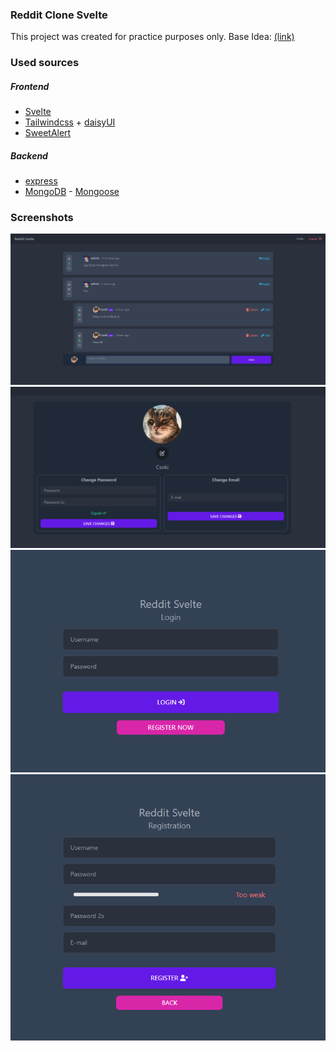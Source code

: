 ### Reddit Clone Svelte

This project was created for practice purposes only.
Base Idea: [(link)](https://www.frontendmentor.io/challenges/interactive-comments-section-iG1RugEG9 '(link)')

### Used sources

##### Frontend

- [Svelte](https://svelte.dev/ 'Svelte')
- [Tailwindcss](https://tailwindcss.com/ 'Tailwindcss') + [daisyUI](https://daisyui.com/ 'daisyUI')
- [SweetAlert](https://sweetalert.js.org/ 'SweetAlert')

##### Backend

- [express](https://www.npmjs.com/package/express 'express')
- [MongoDB](https://www.mongodb.com/ 'MongoDB') - [Mongoose](https://mongoosejs.com/ 'Mongoose')

### Screenshots

[![1](https://raw.githubusercontent.com/CsokiHUN/reddit-svelte/main/screenshots/1.png '1')](https://raw.githubusercontent.com/CsokiHUN/reddit-svelte/main/screenshots/1.png '1')
[![2](https://raw.githubusercontent.com/CsokiHUN/reddit-svelte/main/screenshots/2.png '2')](https://raw.githubusercontent.com/CsokiHUN/reddit-svelte/main/screenshots/2.png '2')
[![3](https://raw.githubusercontent.com/CsokiHUN/reddit-svelte/main/screenshots/3.png '3')](https://raw.githubusercontent.com/CsokiHUN/reddit-svelte/main/screenshots/3.png '3')
[![4](https://raw.githubusercontent.com/CsokiHUN/reddit-svelte/main/screenshots/4.png '4')](https://raw.githubusercontent.com/CsokiHUN/reddit-svelte/main/screenshots/4.png '4')
